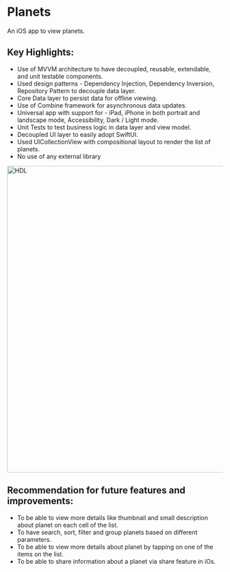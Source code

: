 # Planets
An iOS app to view planets.

## Key Highlights:
* Use of MVVM architecture to have decoupled, reusable, extendable,  and unit testable components.
* Used  design patterns - Dependency Injection,  Dependency Inversion, Repository Pattern  to  decouple  data layer.
* Core Data layer to  persist data for offline viewing.
* Use of Combine framework for asynchronous data updates.
* Universal app with support for - iPad, iPhone in both portrait and landscape mode, Accessibility, Dark / Light  mode.
* Unit Tests to test business logic in data layer and view model.
* Decoupled UI layer to easily adopt SwiftUI.
* Used UICollectionView with compositional layout to render the list of planets.
* No use of any external library

<img width="716" alt="HDL" src="https://user-images.githubusercontent.com/5556540/128597512-75038309-098b-4b0a-9aae-9f7dd1d6595a.png">

## Recommendation for future features and improvements:
* To be able to view more details like thumbnail and small description about planet on each cell of the list.
* To have search, sort, filter and group planets based on different parameters.
* To be able to view more details about planet by tapping on one of the items on the list.
* To be able to share information about a planet via share feature in iOs.
